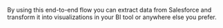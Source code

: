 By using this end-to-end flow you can extract data from Salesforce and transform it into visualizations in your BI tool or anywhere else you prefer.